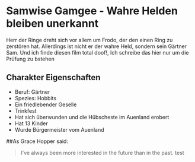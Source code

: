 # Samwise Gamgee - Wahre Helden bleiben unerkannt
Herr der Ringe dreht sich vor allem um Frodo, 
der den einen Ring zu zerstören hat. 
Allerdings ist nicht er der wahre Held, sondern sein Gärtner Sam.
Und ich finde diesen film total doof!, Ich schreibe das hier nur um die Prüfung zu bstehen

## Charakter Eigenschaften
* Beruf: Gärtner
* Spezies: Hobbits
* Ein friedlebender Geselle
* Trinkfest
* Hat sich überwunden und die Hübscheste im Auenland erobert
* Hat 13 Kinder
* Wurde Bürgermeister vom Auenland


##As Grace Hopper said:
> I’ve always been more interested
> in the future than in the past.
> test

